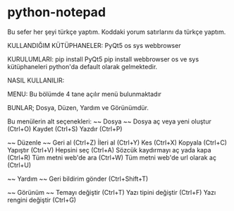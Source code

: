 # python-notepad
Bu sefer her şeyi türkçe yaptım. Koddaki yorum satırlarını da türkçe yaptım.

KULLANDIĞIM KÜTÜPHANELER:
PyQt5
os
sys
webbrowser
 
KURULUMLARI:
pip install PyQt5
pip install webbrowser
os ve sys kütüphaneleri python'da default olarak gelmektedir.

NASIL KULLANILIR:

MENU:
Bu bölümde 4 tane açılır menü bulunmaktadır

BUNLAR;
Dosya, Düzen, Yardım ve Görünümdür.

Bu menülerin alt seçenekleri:
~~ Dosya ~~
Dosya aç veya yeni oluştur (Ctrl+O)
Kaydet (Ctrl+S)
Yazdır (Ctrl+P)

~~ Düzenle ~~
Geri al (Ctrl+Z)
İleri al (Ctrl+Y)
Kes (Ctrl+X)
Kopyala (Ctrl+C)
Yapıştır (Ctrl+V)
Hepsini seç (Ctrl+A)
Sözcük kaydırmayı aç yada kapa (Ctrl+R)
Tüm metni web'de ara (Ctrl+W)
Tüm metni web'de url olarak aç (Ctrl+U)

~~ Yardım ~~
Geri bildirim gönder (Ctrl+Shift+T)

~~ Görünüm ~~
Temayı değiştir (Ctrl+T)
Yazı tipini değiştir (Ctrl+F)
Yazı rengini değiştir (Ctrl+G)
